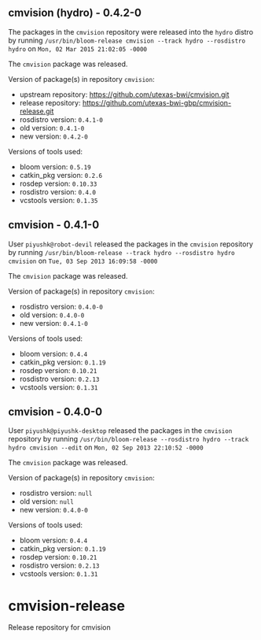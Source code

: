 ## cmvision (hydro) - 0.4.2-0

The packages in the `cmvision` repository were released into the `hydro` distro by running `/usr/bin/bloom-release cmvision --track hydro --rosdistro hydro` on `Mon, 02 Mar 2015 21:02:05 -0000`

The `cmvision` package was released.

Version of package(s) in repository `cmvision`:
- upstream repository: https://github.com/utexas-bwi/cmvision.git
- release repository: https://github.com/utexas-bwi-gbp/cmvision-release.git
- rosdistro version: `0.4.1-0`
- old version: `0.4.1-0`
- new version: `0.4.2-0`

Versions of tools used:
- bloom version: `0.5.19`
- catkin_pkg version: `0.2.6`
- rosdep version: `0.10.33`
- rosdistro version: `0.4.0`
- vcstools version: `0.1.35`


## cmvision - 0.4.1-0

User `piyushk@robot-devil` released the packages in the `cmvision` repository by running `/usr/bin/bloom-release --track hydro --rosdistro hydro cmvision` on `Tue, 03 Sep 2013 16:09:58 -0000`

The `cmvision` package was released.

Version of package(s) in repository `cmvision`:
- rosdistro version: `0.4.0-0`
- old version: `0.4.0-0`
- new version: `0.4.1-0`

Versions of tools used:
- bloom version: `0.4.4`
- catkin_pkg version: `0.1.19`
- rosdep version: `0.10.21`
- rosdistro version: `0.2.13`
- vcstools version: `0.1.31`


## cmvision - 0.4.0-0

User `piyushk@piyushk-desktop` released the packages in the `cmvision` repository by running `/usr/bin/bloom-release --rosdistro hydro --track hydro cmvision --edit` on `Mon, 02 Sep 2013 22:10:52 -0000`

The `cmvision` package was released.

Version of package(s) in repository `cmvision`:
- rosdistro version: `null`
- old version: `null`
- new version: `0.4.0-0`

Versions of tools used:
- bloom version: `0.4.4`
- catkin_pkg version: `0.1.19`
- rosdep version: `0.10.21`
- rosdistro version: `0.2.13`
- vcstools version: `0.1.31`


cmvision-release
================

Release repository for cmvision
